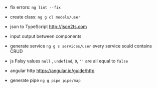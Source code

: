 - fix errors:
`ng lint --fix`

- create class:
`ng g cl models/user`


- json to TypeScript
http://json2ts.com

- input output between components

- generate service
`ng g s services/user`
every service sould contains CRUD 

- js Falsy values
`null` , `undefind`, `0`, `''` are all equal to `false`

- angular http
https://angular.io/guide/http

- generate pipe
`ng g pipe pipe/map`